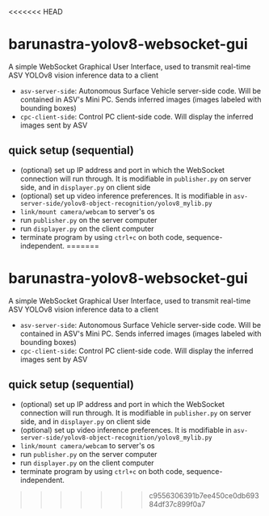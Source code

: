 <<<<<<< HEAD
# barunastra-yolov8-websocket-gui
A simple WebSocket Graphical User Interface, used to transmit real-time ASV YOLOv8 vision inference data to a client
- `asv-server-side`: Autonomous Surface Vehicle server-side code. Will be contained in ASV's Mini PC. Sends inferred images (images labeled with bounding boxes)
- `cpc-client-side`: Control PC client-side code. Will display the inferred images sent by ASV


## quick setup (sequential)
- (optional) set up IP address and port in which the WebSocket connection will run through. It is modifiable in `publisher.py` on server side, and in `displayer.py` on client side
- (optional) set up video inference preferences. It is modifiable in `asv-server-side/yolov8-object-recognition/yolov8_mylib.py`
- `link/mount camera/webcam` to server's os
- run `publisher.py` on the server computer
- run `displayer.py` on the client computer
- terminate program by using `ctrl+c` on both code, sequence-independent.
=======
# barunastra-yolov8-websocket-gui
A simple WebSocket Graphical User Interface, used to transmit real-time ASV YOLOv8 vision inference data to a client
- `asv-server-side`: Autonomous Surface Vehicle server-side code. Will be contained in ASV's Mini PC. Sends inferred images (images labeled with bounding boxes)
- `cpc-client-side`: Control PC client-side code. Will display the inferred images sent by ASV


## quick setup (sequential)
- (optional) set up IP address and port in which the WebSocket connection will run through. It is modifiable in `publisher.py` on server side, and in `displayer.py` on client side
- (optional) set up video inference preferences. It is modifiable in `asv-server-side/yolov8-object-recognition/yolov8_mylib.py`
- `link/mount camera/webcam` to server's os
- run `publisher.py` on the server computer
- run `displayer.py` on the client computer
- terminate program by using `ctrl+c` on both code, sequence-independent.
>>>>>>> c9556306391b7ee450ce0db69384df37c899f0a7

